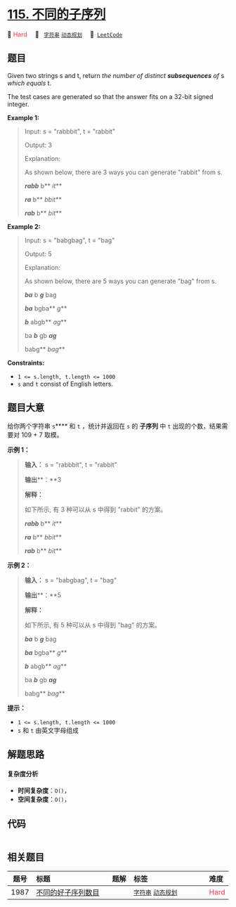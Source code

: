 # [115. 不同的子序列](https://leetcode.com/problems/distinct-subsequences)

🔴 <font color=#ff334b>Hard</font>&emsp; 🔖&ensp; [`字符串`](/tag/string.md) [`动态规划`](/tag/dynamic-programming.md)&emsp; 🔗&ensp;[`LeetCode`](https://leetcode.com/problems/distinct-subsequences)

## 题目

Given two strings s and t, return _the number of distinct_ **_subsequences_**
_of_ s _which equals_ t.

The test cases are generated so that the answer fits on a 32-bit signed
integer.



**Example 1:**

> Input: s = "rabbbit", t = "rabbit"
> 
> Output: 3
> 
> Explanation:
> 
> As shown below, there are 3 ways you can generate "rabbit" from s.
> 
> **_rabb_** b** _it_**
> 
> **_ra_** b** _bbit_**
> 
> **_rab_** b** _bit_**

**Example 2:**

> Input: s = "babgbag", t = "bag"
> 
> Output: 5
> 
> Explanation:
> 
> As shown below, there are 5 ways you can generate "bag" from s.
> 
> **_ba_** b _**g**_ bag
> 
> **_ba_** bgba** _g_**
> 
> _**b**_ abgb** _ag_**
> 
> ba _**b**_ gb _**ag**_
> 
> babg** _bag_**



**Constraints:**

  * `1 <= s.length, t.length <= 1000`
  * `s` and `t` consist of English letters.


## 题目大意

给你两个字符串 `s`**** 和 `t` ，统计并返回在 `s` 的 **子序列** 中 `t` 出现的个数，结果需要对 109 \+ 7 取模。



**示例  1：**

> 
> 
> 
> 
> 
> **输入：** s = "rabbbit", t = "rabbit"
> 
> **输出****：**3
> 
> **解释：**
> 
> 如下所示, 有 3 种可以从 s 中得到 "rabbit" 的方案。
> 
> **_rabb_** b** _it_**
> 
> **_ra_** b** _bbit_**
> 
> **_rab_** b** _bit_**

**示例  2：**

> 
> 
> 
> 
> 
> **输入：** s = "babgbag", t = "bag"
> 
> **输出****：**5
> 
> **解释：**
> 
> 如下所示, 有 5 种可以从 s 中得到 "bag" 的方案。 
> 
> **_ba_** b _**g**_ bag
> 
> **_ba_** bgba** _g_**
> 
> _**b**_ abgb** _ag_**
> 
> ba _**b**_ gb _**ag**_
> 
> babg** _bag_**
> 
> 



**提示：**

  * `1 <= s.length, t.length <= 1000`
  * `s` 和 `t` 由英文字母组成


## 解题思路

#### 复杂度分析

- **时间复杂度**：`O()`，
- **空间复杂度**：`O()`，

## 代码

```javascript

```

## 相关题目

<!-- prettier-ignore -->
| 题号 | 标题 | 题解 | 标签 | 难度 |
| :------: | :------ | :------: | :------ | :------ |
| 1987 | [不同的好子序列数目](https://leetcode.com/problems/number-of-unique-good-subsequences) |  |  [`字符串`](/tag/string.md) [`动态规划`](/tag/dynamic-programming.md) | <font color=#ff334b>Hard</font> |

<style>
.blue {
    background-color: #096dd9;
    padding: 0.25rem 0.5rem;
    margin: 0;
    font-size: 0.85em;
    border-radius: 3px;
    color: white;
    font-weight: 500;
}
table th:first-of-type { width: 10%; }
table th:nth-of-type(2) { width: 35%; }
table th:nth-of-type(3) { width: 10%; }
table th:nth-of-type(4) { width: 35%; }
table th:nth-of-type(5) { width: 10%; }
</style>
